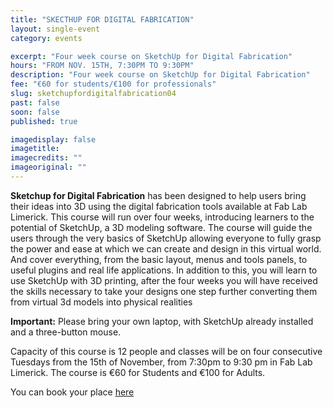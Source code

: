 ```yaml
---
title: "SKECTHUP FOR DIGITAL FABRICATION"
layout: single-event
category: events

excerpt: "Four week course on SketchUp for Digital Fabrication"
hours: "FROM NOV. 15TH, 7:30PM TO 9:30PM"
description: "Four week course on SketchUp for Digital Fabrication"
fee: "€60 for students/€100 for professionals"
slug: sketchupfordigitalfabrication04
past: false
soon: false
published: true

imagedisplay: false
imagetitle:
imagecredits: ""
imageoriginal: ""
---
```


**Sketchup for Digital Fabrication** has been designed to help users bring their ideas into 3D using the digital fabrication tools available at Fab Lab Limerick. This course will run over four weeks, introducing learners to the potential of SketchUp, a 3D modeling software. The course will guide the users through the very basics of SketchUp allowing everyone to fully grasp the power and ease at which we can create and design in this virtual world. And cover everything, from the basic layout, menus and tools panels, to useful plugins and real life applications. In addition to this, you will learn to use SketchUp with 3D printing, after the four weeks you will have received the skills necessary to take your designs one step further converting them from virtual 3d models into physical realities 

**Important:** Please bring your own laptop, with SketchUp already installed and a three-button mouse.

Capacity of this course is 12 people and classes will be on four consecutive Tuesdays from the 15th of November, from 7:30pm to 9:30 pm in Fab Lab Limerick. The course is €60 for Students and €100 for Adults.

You can book your place [here](http://fablablimerick.ticketleap.com/sketchupfordigitalfabrication04)